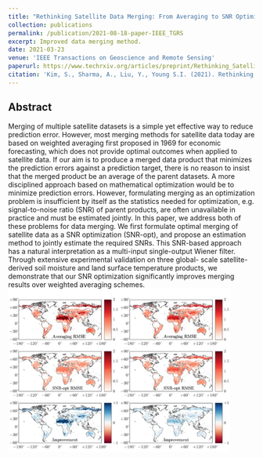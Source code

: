 ```yaml
---
title: "Rethinking Satellite Data Merging: From Averaging to SNR Optimization"
collection: publications
permalink: /publication/2021-08-18-paper-IEEE_TGRS
excerpt: Improved data merging method.
date: 2021-03-23
venue: 'IEEE Transactions on Geoscience and Remote Sensing'
paperurl: https://www.techrxiv.org/articles/preprint/Rethinking_Satellite_Data_Merging_From_Averaging_to_SNR_Optimization/14214035
citation: 'Kim, S., Sharma, A., Liu, Y., Young S.I. (2021). Rethinking Satellite Data Merging: From Averaging to SNR Optimization. ,<i>IEEE Transactions on Geoscience and Remote Sensing</i>, Accepted'
---
```

## Abstract
Merging of multiple satellite datasets is a simple yet effective way to reduce prediction error. However, most merging methods for satellite data today are based on weighted averaging first proposed in 1969 for economic forecasting, which does not provide optimal outcomes when applied to satellite data. If our aim is to produce a merged data product that minimizes the prediction errors against a prediction target, there is no reason to insist that the merged product be an average of the parent datasets. A more disciplined approach based on mathematical optimization would be to minimize prediction errors. However, formulating merging as an optimization problem is insufficient by itself as the statistics needed for optimization, e.g. signal-to-noise ratio (SNR) of parent products, are often unavailable in practice and must be estimated jointly. In this paper, we address both of these problems for data merging. We first formulate optimal merging of satellite data as a SNR optimization (SNR-opt), and propose an estimation method to jointly estimate the required SNRs. This SNR-based approach has a natural interpretation as a multi-input single-output Wiener filter. Through extensive experimental validation on three global- scale satellite-derived soil moisture and land surface temperature products, we demonstrate that our SNR optimization significantly improves merging results over weighted averaging schemes.
<br/><img src='/images/SNR_opt.jpg' width="90%" height="90%">
